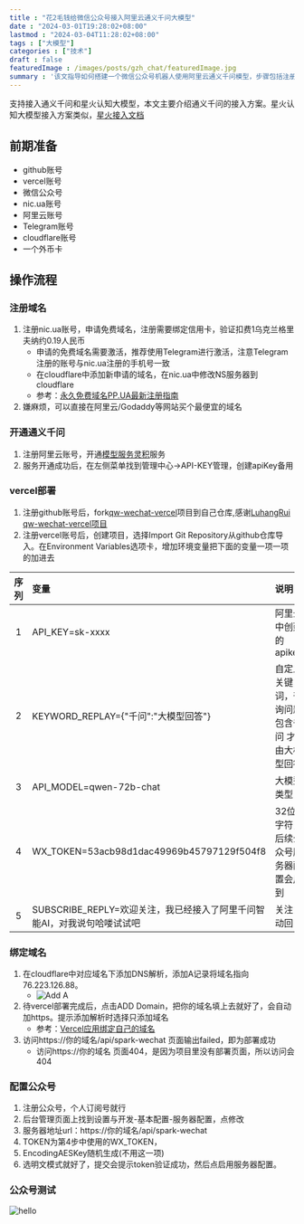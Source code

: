 ```yaml
---
title : "花2毛钱给微信公众号接入阿里云通义千问大模型" 
date : "2024-03-01T19:28:02+08:00" 
lastmod : "2024-03-04T11:28:02+08:00" 
tags : ["大模型"] 
categories : ["技术"]
draft : false
featuredImage : /images/posts/gzh_chat/featuredImage.jpg
summary : '该文指导如何搭建一个微信公众号机器人使用阿里云通义千问模型，步骤包括注册和配置域名、vercel部署代码、设置公众号服务器配置，并提供了相关步骤和所需资源。'
---
```


支持接入通义千问和星火认知大模型，本文主要介绍通义千问的接入方案。星火认知大模型接入方案类似，[星火接入文档](https://github.com/LuhangRui/spark-wechat-vercel)

## 前期准备

- github账号
- vercel账号
- 微信公众号
- nic.ua账号
- 阿里云账号
- Telegram账号
- cloudflare账号
- 一个外币卡

## 操作流程

### 注册域名

1. 注册nic.ua账号，申请免费域名，注册需要绑定信用卡，验证扣费1乌克兰格里夫纳约0.19人民币
    - 申请的免费域名需要激活，推荐使用Telegram进行激活，注意Telegram注册的账号与nic.ua注册的手机号一致
    - 在cloudflare中添加新申请的域名，在nic.ua中修改NS服务器到cloudflare
    - 参考：[永久免费域名PP.UA最新注册指南](https://zhuanlan.zhihu.com/p/630011467)
2. 嫌麻烦，可以直接在阿里云/Godaddy等网站买个最便宜的域名

### 开通通义千问

1. 注册阿里云账号，开通[模型服务灵积](https://dashscope.console.aliyun.com/overview)服务
2. 服务开通成功后，在左侧菜单找到管理中心->API-KEY管理，创建apiKey备用

### vercel部署

1. 注册github账号后，fork[qw-wechat-vercel](https://github.com/xiaoshame/qw-wechat-vercel)项目到自己仓库,感谢[LuhangRui qw-wechat-vercel项目](https://github.com/LuhangRui/qw-wechat-vercel)
2. 注册vercel账号后，创建项目，选择Import Git Repository从github仓库导入。在Environment Variables选项卡，增加环境变量把下面的变量一项一项的加进去

| 序列| 变量| 说明                             |
| :----: | :---- |  :-------------------------------- |
|1|API_KEY=sk-xxxx|阿里云中创建的apikey|
|2|KEYWORD_REPLAY={"千问":"大模型回答"}|自定义关键词，咨询问题包含千问 才由大模型回答|
|3|API_MODEL=qwen-72b-chat|大模型类型|
|4|WX_TOKEN=53acb98d1dac49969b45797129f504f8|32位字符，后续公众号服务器配置会用到|
|5|SUBSCRIBE_REPLY=欢迎关注，我已经接入了阿里千问智能AI，对我说句哈喽试试吧|关注自动回复|

### 绑定域名

1. 在cloudflare中对应域名下添加DNS解析，添加A记录将域名指向76.223.126.88。
    - ![Add A](/images/posts/gzh_chat/1.png)
2. 待vercel部署完成后，点击ADD Domain，把你的域名填上去就好了，会自动加https。提示添加解析时选择只添加域名
    - 参考：[Vercel应用绑定自己的域名](https://blog.tangly1024.com/article/vercel-domain)
3. 访问https://你的域名/api/spark-wechat 页面输出failed，即为部署成功
    - 访问https://你的域名 页面404，是因为项目里没有部署页面，所以访问会404

### 配置公众号

1. 注册公众号，个人订阅号就行
2. 后台管理页面上找到设置与开发-基本配置-服务器配置，点修改
3. 服务器地址url：https://你的域名/api/spark-wechat
4. TOKEN为第4步中使用的WX_TOKEN，
5. EncodingAESKey随机生成(不用这一项)
6. 选明文模式就好了，提交会提示token验证成功，然后点启用服务器配置。

### 公众号测试

![hello](/images/posts/gzh_chat/2.png)
